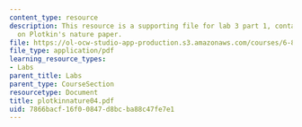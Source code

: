 ```yaml
---
content_type: resource
description: This resource is a supporting file for lab 3 part 1, contains information
  on Plotkin's nature paper.
file: https://ol-ocw-studio-app-production.s3.amazonaws.com/courses/6-877j-computational-evolutionary-biology-fall-2005/7866bacf16f00847d8bcba88c47fe7e1_plotkinnature04.pdf
file_type: application/pdf
learning_resource_types:
- Labs
parent_title: Labs
parent_type: CourseSection
resourcetype: Document
title: plotkinnature04.pdf
uid: 7866bacf-16f0-0847-d8bc-ba88c47fe7e1
---
```

